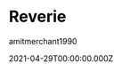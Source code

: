 ---
title: Reverie
github: https://github.com/amitmerchant1990/reverie
demo: https://reverie.pages.dev/
license: MIT
author: amitmerchant1990
author_link: ''
date: 2021-04-29T00:00:00.000Z
ssg:
  - Jekyll
cms: null
css: null
category:
  - Blog
description: >-
  Reverie is a Jekyll-powered theme that is simple and opinionated. It's
  actually a fork of Jekyll-now with some additional features.
draft: false
publish_date: '2019-02-12T19:00:55Z'
update_date: '2023-01-06T10:18:56Z'
github_star: 675
github_fork: 552
---